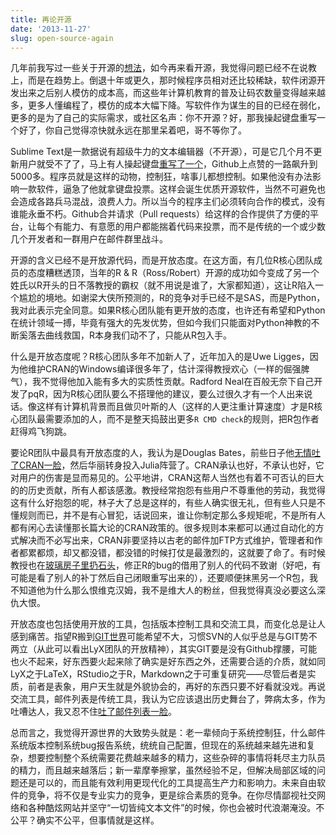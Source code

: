 ```yaml
---
title: 再论开源
date: '2013-11-27'
slug: open-source-again
---
```


几年前我写过一些关于开源的[想法](/cn/2010/08/sas-against-wpl-and-my-thoughts-on-open-source/)，如今再来看开源，我觉得问题已经不在说教上，而是在趋势上。倒退十年或更久，那时候程序员相对还比较稀缺，软件闭源开发出来之后别人模仿的成本高，而这些年计算机教育的普及让码农数量变得越来越多，更多人懂编程了，模仿的成本大幅下降。写软件作为谋生的目的已经在弱化，更多的是为了自己的实际需求，或社区名声：你不开源？好，那我操起键盘重写一个好了，你自己觉得凉快就永远在那里呆着吧，哥不等你了。

Sublime Text是一款据说有超级牛力的文本编辑器（不开源），可是它几个月不更新用户就受不了了，马上有人操起键盘[重写了一个](https://github.com/limetext/lime)，Github上点赞的一路飙升到5000多。程序员就是这样的动物，控制狂，啥事儿都想控制。如果他没有办法影响一款软件，逼急了他就拿键盘投票。这样会诞生优质开源软件，当然不可避免也会造成各路兵马混战，浪费人力。所以当今的程序主们必须转向合作的模式，没有谁能永垂不朽。Github合并请求（Pull requests）给这样的合作提供了方便的平台，让每个有能力、有意愿的用户都能揣着代码来投票，而不是传统的一个或少数几个开发者和一群用户在邮件群里战斗。

开源的含义已经不是开放源代码，而是开放态度。在这方面，有几位R核心团队成员的态度糟糕透顶，当年的R & R（Ross/Robert）开源的成功如今变成了另一个姓氏以R开头的日不落教授的霸权（就不用说是谁了，大家都知道），这让R陷入一个尴尬的境地。如谢梁大侠所预测的，R的竞争对手已经不是SAS，而是Python，我对此表示完全同意。如果R核心团队能有更开放的态度，也许还有希望和Python在统计领域一搏，毕竟有强大的先发优势，但如今我们只能面对Python神教的不断奚落去曲线救国，R本身我们动不了，只能从R包入手。

什么是开放态度呢？R核心团队多年不加新人了，近年加入的是Uwe Ligges，因为他维护CRAN的Windows编译很多年了，估计深得教授欢心（一样的倔强脾气），我不觉得他加入能有多大的实质性贡献。Radford Neal在百般无奈下自己开发了pqR，因为R核心团队要么不搭理他的建议，要么过很久才有一个人出来说话。像这样有计算机背景而且做贝叶斯的人（这样的人更注重计算速度）才是R核心团队最需要添加的人，而不是整天捣鼓出更多`R CMD check`的规则，把R包作者赶得鸡飞狗跳。

要论R团队中最具有开放态度的人，我认为是Douglas Bates，前些日子他[无情吐了CRAN一脸](http://comments.gmane.org/gmane.comp.lang.r.rcpp/6518)，然后华丽转身投入Julia阵营了。CRAN承认也好，不承认也好，它对用户的伤害是显而易见的。公平地讲，CRAN这帮人当然也有着不可否认的巨大的的历史贡献，所有人都该感激。教授经常抱怨有些用户不尊重他的劳动，我觉得这有什么好抱怨的呢，林子大了总是这样的，有些人确实很无礼，但有些人只是不懂规则而已，并不是有心冒犯，话说回来，谁让你制定那么多规矩呢，不是所有人都有闲心去读懂那长篇大论的CRAN政策的。很多规则本来都可以通过自动化的方式解决而不必写出来，CRAN非要坚持以古老的邮件加FTP方式维护，管理者和作者都累都烦，却又都没错，都没错的时候打仗是最激烈的，这就要了命了。有时候教授也在[玻璃房子里扔石头](https://bugs.r-project.org/bugzilla3/show_bug.cgi?id=15480)，修正R的bug的借用了别人的代码不致谢（好吧，有可能是看了别人的补丁然后自己闭眼重写出来的），还要顺便抹黑另一个R包，我不知道他为什么那么恨维克汉姆，我不是维大人的粉丝，但我觉得真没必要这么深仇大恨。

开放态度也包括使用开放的工具，包括版本控制工具和交流工具，而变化总是让人感到痛苦。指望R搬到[GIT世界](https://github.com/wch/r-source)可能希望不大，习惯SVN的人似乎总是与GIT势不两立（从此可以看出LyX团队的开放精神），其实GIT要是没有Github撑腰，可能也火不起来，好东西要火起来除了确实是好东西之外，还需要合适的介质，就如同LyX之于LaTeX，RStudio之于R，Markdown之于可重复研究——尽管后者是实质，前者是表象，用户天生就是外貌协会的，再好的东西只要不好看就没戏。再说交流工具，邮件列表是传统工具，我认为它应该退出历史舞台了，弊病太多，作为吐嘈达人，我又忍不住[吐了邮件列表一脸](http://article.gmane.org/gmane.comp.lang.r.general/303009)。

总而言之，我觉得开源世界的大致势头就是：老一辈倾向于系统控制狂，什么邮件系统版本控制系统bug报告系统，统统自己配置，但现在的系统越来越先进和复杂，想要控制整个系统需要花费越来越多的精力，这些杂碎的事情将耗尽主力队员的精力，而且越来越落后；新一辈摩拳擦掌，虽然经验不足，但解决局部区域的问题还是可以的，而且能有效利用更现代化的工具提高生产力和影响力。未来自由软件的竞争，将不仅是专业实力的竞争，更是综合素质的竞争。在你尽情鄙视社交网络和各种酷炫网站并坚守“一切皆纯文本文件”的时候，你也会被时代浪潮淹没。不公平？确实不公平，但事情就是这样。
